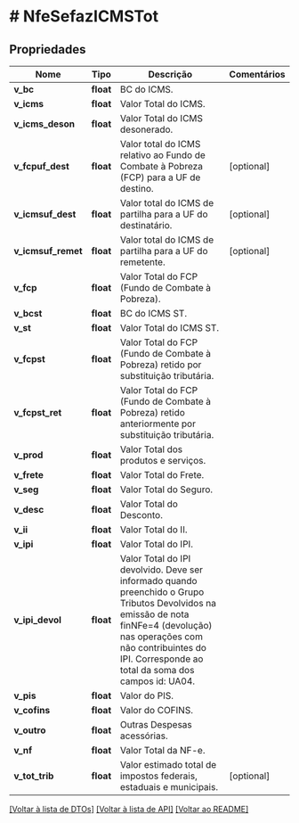# # NfeSefazICMSTot

## Propriedades

Nome | Tipo | Descrição | Comentários
------------ | ------------- | ------------- | -------------
**v_bc** | **float** | BC do ICMS. |
**v_icms** | **float** | Valor Total do ICMS. |
**v_icms_deson** | **float** | Valor Total do ICMS desonerado. |
**v_fcpuf_dest** | **float** | Valor total do ICMS relativo ao Fundo de Combate à Pobreza (FCP) para a UF de destino. | [optional]
**v_icmsuf_dest** | **float** | Valor total do ICMS de partilha para a UF do destinatário. | [optional]
**v_icmsuf_remet** | **float** | Valor total do ICMS de partilha para a UF do remetente. | [optional]
**v_fcp** | **float** | Valor Total do FCP (Fundo de Combate à Pobreza). |
**v_bcst** | **float** | BC do ICMS ST. |
**v_st** | **float** | Valor Total do ICMS ST. |
**v_fcpst** | **float** | Valor Total do FCP (Fundo de Combate à Pobreza) retido por substituição tributária. |
**v_fcpst_ret** | **float** | Valor Total do FCP (Fundo de Combate à Pobreza) retido anteriormente por substituição tributária. |
**v_prod** | **float** | Valor Total dos produtos e serviços. |
**v_frete** | **float** | Valor Total do Frete. |
**v_seg** | **float** | Valor Total do Seguro. |
**v_desc** | **float** | Valor Total do Desconto. |
**v_ii** | **float** | Valor Total do II. |
**v_ipi** | **float** | Valor Total do IPI. |
**v_ipi_devol** | **float** | Valor Total do IPI devolvido. Deve ser informado quando preenchido o Grupo Tributos Devolvidos na emissão de nota finNFe&#x3D;4 (devolução) nas operações com não contribuintes do IPI. Corresponde ao total da soma dos campos id: UA04. |
**v_pis** | **float** | Valor do PIS. |
**v_cofins** | **float** | Valor do COFINS. |
**v_outro** | **float** | Outras Despesas acessórias. |
**v_nf** | **float** | Valor Total da NF-e. |
**v_tot_trib** | **float** | Valor estimado total de impostos federais, estaduais e municipais. | [optional]

[[Voltar à lista de DTOs]](../../README.md#models) [[Voltar à lista de API]](../../README.md#endpoints) [[Voltar ao README]](../../README.md)
